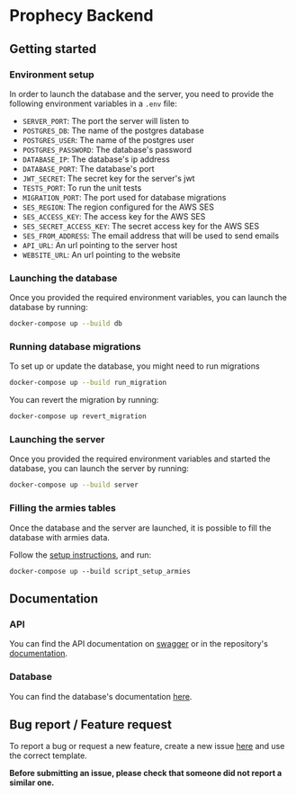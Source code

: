 # Prophecy Backend

## Getting started

### Environment setup

In order to launch the database and the server, you need to provide the following environment variables in a `.env` file:
- `SERVER_PORT`: The port the server will listen to
- `POSTGRES_DB`: The name of the postgres  database
- `POSTGRES_USER`: The name of the postgres user
- `POSTGRES_PASSWORD`: The database's password
- `DATABASE_IP`: The database's ip address
- `DATABASE_PORT`: The database's port
- `JWT_SECRET`: The secret key for the server's jwt
- `TESTS_PORT`: To run the unit tests
- `MIGRATION_PORT`: The port used for database migrations
- `SES_REGION`: The region configured for the AWS SES
- `SES_ACCESS_KEY`: The access key for the AWS SES
- `SES_SECRET_ACCESS_KEY`: The secret access key for the AWS SES
- `SES_FROM_ADDRESS`: The email address that will be used to send emails 
- `API_URL`: An url pointing to the server host
- `WEBSITE_URL`: An url pointing to the website

### Launching the database

Once you provided the required environment variables, you can launch the database by running:
```bash
docker-compose up --build db
```

### Running database migrations
To set up or update the database, you might need to run migrations
```bash
docker-compose up --build run_migration
```

You can revert the migration by running:
```bash
docker-compose up revert_migration
```

### Launching the server

Once you provided the required environment variables and started the database, you can launch the server by running:
```bash
docker-compose up --build server
```

### Filling the armies tables

Once the database and the server are launched, it is possible to fill the database with armies data.

Follow the [setup instructions](./scripts/armies_database/FillTheDatabase.md), and run:
```shell
docker-compose up --build script_setup_armies 
```

## Documentation

### API

You can find the API documentation on [swagger](https://app.swaggerhub.com/apis/Victoire-Rabeau/Prophecy/1.0.0) or in the repository's [documentation](./doc/api/).

### Database

You can find the database's documentation [here](./doc/databases/).

## Bug report / Feature request
To report a bug or request a new feature, create a new issue [here](https://github.com/Prophecy-eip/Backend/issues/new/choose) and use the correct template.

**Before submitting an issue, please check that someone did not report a similar one.**
